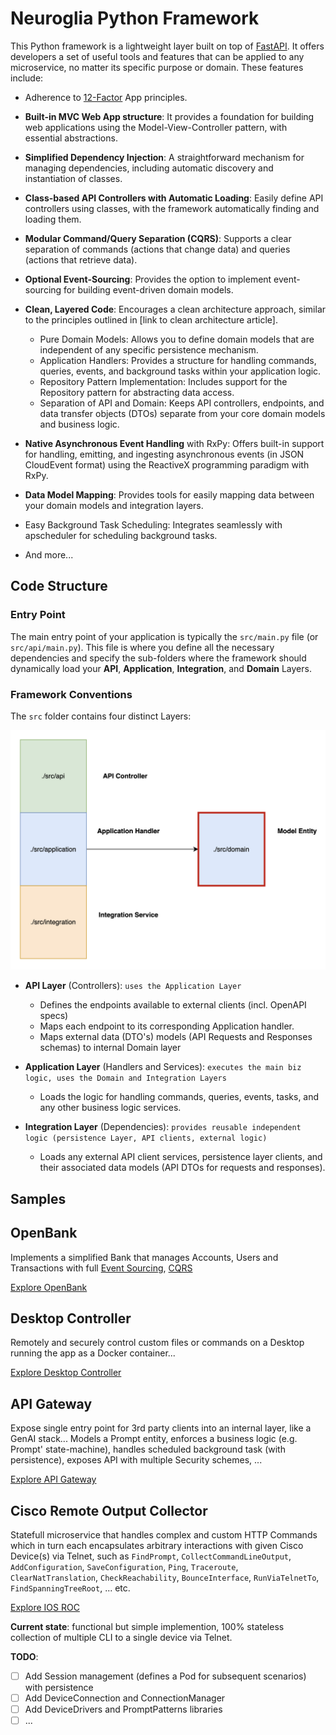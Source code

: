 # Neuroglia Python Framework

This Python framework is a lightweight layer built on top of [FastAPI](https://fastapi.tiangolo.com/). It offers developers a set of useful tools and features that can be applied to any microservice, no matter its specific purpose or domain. These features include:

- Adherence to [12-Factor](https://12factor.net/) App principles.
- **Built-in MVC Web App structure**: It provides a foundation for building web applications using the Model-View-Controller pattern, with essential abstractions.
- **Simplified Dependency Injection**: A straightforward mechanism for managing dependencies, including automatic discovery and instantiation of classes.
- **Class-based API Controllers with Automatic Loading**: Easily define API controllers using classes, with the framework automatically finding and loading them.
- **Modular Command/Query Separation (CQRS)**: Supports a clear separation of commands (actions that change data) and queries (actions that retrieve data).
- **Optional Event-Sourcing**: Provides the option to implement event-sourcing for building event-driven domain models.
- **Clean, Layered Code**: Encourages a clean architecture approach, similar to the principles outlined in [link to clean architecture article].

    - Pure Domain Models: Allows you to define domain models that are independent of any specific persistence mechanism.
    - Application Handlers: Provides a structure for handling commands, queries, events, and background tasks within your application logic.
    - Repository Pattern Implementation: Includes support for the Repository pattern for abstracting data access.
    - Separation of API and Domain: Keeps API controllers, endpoints, and data transfer objects (DTOs) separate from your core domain models and business logic.

- **Native Asynchronous Event Handling** with RxPy: Offers built-in support for handling, emitting, and ingesting asynchronous events (in JSON CloudEvent format) using the ReactiveX programming paradigm with RxPy.
- **Data Model Mapping**: Provides tools for easily mapping data between your domain models and integration layers.
- Easy Background Task Scheduling: Integrates seamlessly with apscheduler for scheduling background tasks.
- And more...

## Code Structure

### Entry Point

The main entry point of your application is typically the `src/main.py` file (or `src/api/main.py`).
This file is where you define all the necessary dependencies and specify the sub-folders where the framework should dynamically load your **API**, **Application**, **Integration**, and **Domain** Layers.

### Framework Conventions

The `src` folder contains four distinct Layers:

![src](img/src-Code_Structure.png)

- **API Layer** (Controllers): `uses the Application Layer`
    - Defines the endpoints available to external clients (incl. OpenAPI specs)
    - Maps each endpoint to its corresponding Application handler.
    - Maps external data (DTO's) models (API Requests and Responses schemas) to internal Domain layer

- **Application Layer** (Handlers and Services): `executes the main biz logic, uses the Domain and Integration Layers`
    - Loads the logic for handling commands, queries, events, tasks, and any other business logic services.

- **Integration Layer** (Dependencies): `provides reusable independent logic (persistence Layer, API clients, external logic)`
    - Loads any external API client services, persistence layer clients, and their associated data models (API DTOs for requests and responses).

## Samples

## OpenBank

Implements a simplified Bank that manages Accounts, Users and Transactions with full [Event Sourcing](https://microservices.io/patterns/data/event-sourcing.html), [CQRS](https://microservices.io/patterns/data/cqrs.html)

[Explore OpenBank](https://github.com/bvandewe/pyneuro/tree/main/samples/openbank)

## Desktop Controller

Remotely and securely control custom files or commands on a Desktop running the app as a Docker container...

[Explore Desktop Controller](https://github.com/bvandewe/pyneuro/tree/main/samples/desktop-controller)

## API Gateway

Expose single entry point for 3rd party clients into an internal layer, like a GenAI stack...
Models a Prompt entity, enforces a business logic (e.g. Prompt' state-machine), handles scheduled background task (with persistence), exposes API with multiple Security schemes, ...

[Explore API Gateway](https://github.com/bvandewe/pyneuro/tree/main/samples/api-gateway)

## Cisco Remote Output Collector

Statefull microservice that handles complex and custom HTTP Commands which in turn each encapsulates arbitrary interactions with given Cisco Device(s) via Telnet, such as `FindPrompt`, `CollectCommandLineOutput`, `AddConfiguration`, `SaveConfiguration`, `Ping`, `Traceroute`, `ClearNatTranslation`, `CheckReachability`, `BounceInterface`, `RunViaTelnetTo`, `FindSpanningTreeRoot`, ... etc.

[Explore IOS ROC](https://github.com/bvandewe/ios-roc/tree/main/)

**Current state**: functional but simple implemention, 100% stateless collection of multiple CLI to a single device via Telnet.

**TODO**:

- [ ] Add Session management (defines a Pod for subsequent scenarios) with persistence
- [ ] Add DeviceConnection and ConnectionManager
- [ ] Add DeviceDrivers and PromptPatterns libraries
- [ ] ...
